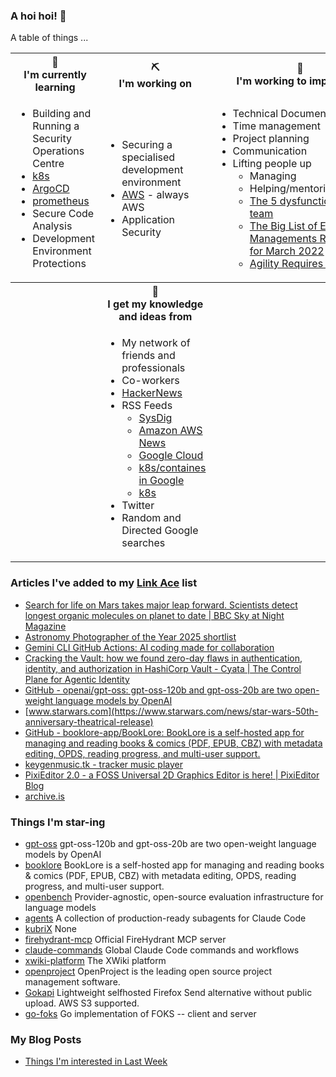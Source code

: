 ### A hoi hoi! 👋

A table of things ...

<table>
    <tr>
        <th>🌱<br/>I'm currently learning</th>
        <th>⛏<br/> I'm working on</th>
        <th>🚧<br/>I'm working to improve on</th>
    </tr>
    <tr>
        <td>
            <ul>
                <li>Building and Running a Security Operations Centre</li>
                <li><a href="https://kubernetes.io/">k8s</a></li>
                <li><a href="https://argoproj.github.io/">ArgoCD</a></li>
                <li><a href="https://prometheus.io/">prometheus</a></li>
                <li>Secure Code Analysis</li>
                <li>Development Environment Protections</li>
            </ul>
        </td>
        <td>
            <ul>
                <li>Securing a specialised development environment</li>
                <li><a href="https://aws.amazon.com/">AWS</a> - always AWS</li>
                <li>Application Security</li>
            </ul>
        </td>
        <td>
            <ul>
                <li>Technical Documentation</li>
                <li>Time management</li>
                <li>Project planning</li>
                <li>Communication</li>
                <li>Lifting people up
                    <ul>
                      <li>Managing</li>
                      <li>Helping/mentoring/coaching</li>
                      <li><a href="https://valid.com/5-dysfunctions-of-a-team/">The 5 dysfunctions of a team</a></li>
                      <li><a href="https://practicallyleading.dev/the-big-list-of-engineering-management-resources-march-2022">The Big List of Engineering Managements Resources - for March 2022</a></li>
                      <li><a href="https://www.industriallogic.com/blog/agility-requires-balance/">Agility Requires Balance</a></li>
                    </ul>
                </li>
            </ul>
        </td>
    </tr>
    <tr>
        <th>&nbsp;</th>
        <th>🏫<br/>I get my knowledge and ideas from</th>
        <th>&nbsp;</th>
    </tr>
    <tr>
        <td>&nbsp;</td>
        <td>
            <ul>
                <li>My network of friends and professionals</li>
                <li>Co-workers</li>
                <li><a href="https://news.ycombinator.com/">HackerNews</a></li>
                <li>RSS Feeds
                    <ul>
                        <li><a href="http://fetchrss.com/rss/5b4e9e358a93f8cc058b4567960404014.xml">SysDig</a></li>
                        <li><a href="https://aws.amazon.com/new/feed/">Amazon AWS News</a></li>
                        <li><a href="https://cloudblog.withgoogle.com/rss/">Google Cloud</a></li>
                        <li><a href="https://cloudblog.withgoogle.com/products/containers-kubernetes/rss/">k8s/containes in Google</a></li>
                        <li><a href="https://kubernetes.io/feed.xml">k8s</a></li>
                    </ul>
                </li>
                <li>Twitter</li>
                <li>Random and Directed Google searches</li>
            </ul>
        </td>
        <td>&nbsp;</td>
    </tr>
</table>

### Articles I've added to my [Link Ace](https://links.pgmac.net.au/) list

* [Search for life on Mars takes major leap forward. Scientists detect longest organic molecules on planet to date | BBC Sky at Night Magazine](https://www.skyatnightmagazine.com/news/mars-longest-organic-molecules)
* [Astronomy Photographer of the Year 2025 shortlist](https://www.rmg.co.uk/whats-on/astronomy-photographer-year/galleries/2025-shortlist)
* [Gemini CLI GitHub Actions: AI coding made for collaboration](https://blog.google/technology/developers/introducing-gemini-cli-github-actions/)
* [Cracking the Vault: how we found zero-day flaws in authentication, identity, and authorization in HashiCorp Vault - Cyata | The Control Plane for Agentic Identity](https://cyata.ai/blog/cracking-the-vault-how-we-found-zero-day-flaws-in-authentication-identity-and-authorization-in-hashicorp-vault/)
* [GitHub - openai/gpt-oss: gpt-oss-120b and gpt-oss-20b are two open-weight language models by OpenAI](https://github.com/openai/gpt-oss)
* [www.starwars.com](https://www.starwars.com/news/star-wars-50th-anniversary-theatrical-release)
* [GitHub - booklore-app/BookLore: BookLore is a self-hosted app for managing and reading books & comics (PDF, EPUB, CBZ) with metadata editing, OPDS, reading progress, and multi-user support.](https://github.com/booklore-app/BookLore)
* [keygenmusic.tk - tracker music player](https://keygenmusic.tk/)
* [PixiEditor 2.0 - a FOSS Universal 2D Graphics Editor is here! | PixiEditor Blog](https://pixieditor.net/blog/2025/07/30/20-release/)
* [archive.is](https://archive.is/20250729065259/https://www.nytimes.com/2025/07/23/well/apnimed-sleep-apnea-clinical-trial-ad109.html)

### Things I'm star-ing

* [gpt-oss](https://github.com/openai/gpt-oss)
  gpt-oss-120b and gpt-oss-20b are two open-weight language models by OpenAI
* [booklore](https://github.com/booklore-app/booklore)
  BookLore is a self-hosted app for managing and reading books & comics (PDF, EPUB, CBZ) with metadata editing, OPDS, reading progress, and multi-user support.
* [openbench](https://github.com/groq/openbench)
  Provider-agnostic, open-source evaluation infrastructure for language models
* [agents](https://github.com/wshobson/agents)
  A collection of production-ready subagents for Claude Code
* [kubriX](https://github.com/suxess-it/kubriX)
  None
* [firehydrant-mcp](https://github.com/firehydrant/firehydrant-mcp)
  Official FireHydrant MCP server
* [claude-commands](https://github.com/badlogic/claude-commands)
  Global Claude Code commands and workflows
* [xwiki-platform](https://github.com/xwiki/xwiki-platform)
  The XWiki platform
* [openproject](https://github.com/opf/openproject)
  OpenProject is the leading open source project management software.
* [Gokapi](https://github.com/Forceu/Gokapi)
  Lightweight selfhosted Firefox Send alternative without public upload. AWS S3 supported.
* [go-foks](https://github.com/foks-proj/go-foks)
  Go implementation of FOKS -- client and server

### My Blog Posts

* [Things I'm interested in Last Week](https://pgmac.net.au/last-week/)
